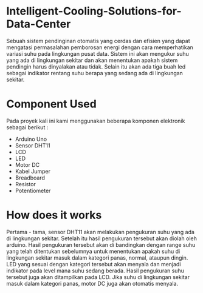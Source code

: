 # Intelligent-Cooling-Solutions-for-Data-Center

Sebuah sistem pendinginan otomatis yang cerdas dan efisien yang dapat mengatasi permasalahan pemborosan energi dengan cara memperhatikan variasi suhu pada lingkungan pusat data. Sistem ini akan mengukur suhu yang ada di lingkungan sekitar dan akan menentukan apakah sistem pendingin harus dinyalakan atau tidak. Selain itu akan ada tiga buah led sebagai indikator rentang suhu berapa yang sedang ada di lingkungan sekitar.

# Component Used

Pada proyek kali ini kami menggunakan beberapa komponen elektronik sebagai berikut :
- Arduino Uno
- Sensor DHT11
- LCD
- LED 
- Motor DC
- Kabel Jumper
- Breadboard
- Resistor
- Potentiometer

# How does it works

Pertama - tama, sensor DHT11 akan melakukan pengukuran suhu yang ada di lingkungan sekitar. Setelah itu hasil pengukuran tersebut akan diolah oleh arduino. Hasil pengukuran tersebut akan di bandingkan dengan range suhu yang telah ditentukan sebelumnya untuk menentukan apakah suhu di lingkungan sekitar masuk dalam kategori panas, normal, ataupun dingin. LED yang sesuai dengan kategori tersebut akan menyala dan menjadi indikator pada level mana suhu sedang berada. Hasil pengukuran suhu tersebut juga akan ditampilkan pada LCD. Jika suhu di lingkungan sekitar masuk dalam kategori panas, motor DC juga akan otomatis menyala.

